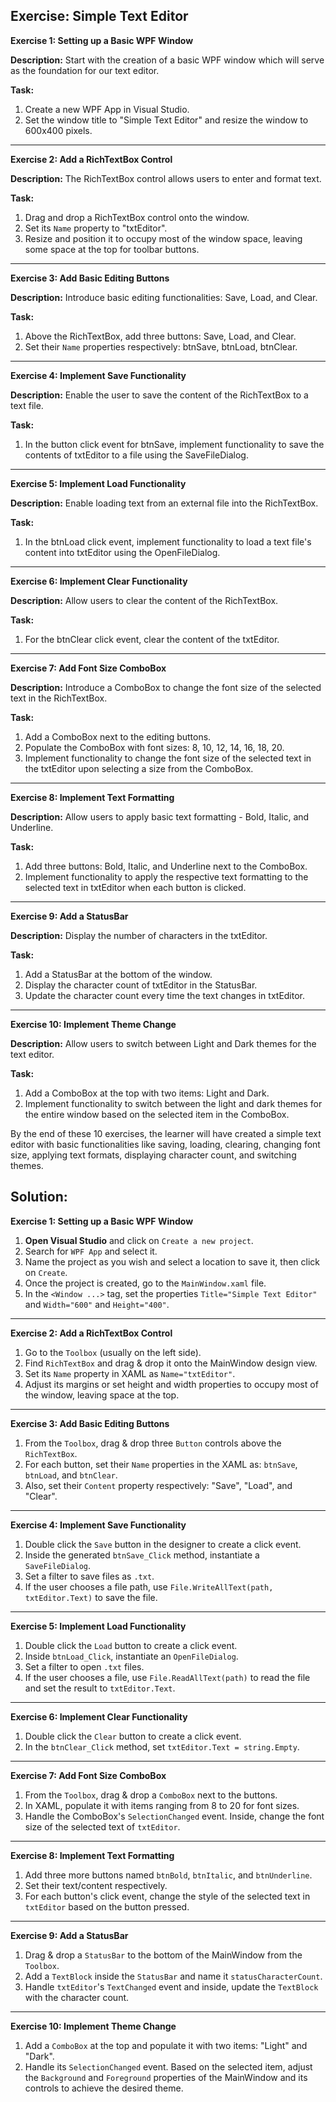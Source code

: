 ## Exercise: Simple Text Editor

**Exercise 1: Setting up a Basic WPF Window**

**Description:** Start with the creation of a basic WPF window which will serve as the foundation for our text editor.

**Task:** 
1. Create a new WPF App in Visual Studio.
2. Set the window title to "Simple Text Editor" and resize the window to 600x400 pixels.
---

**Exercise 2: Add a RichTextBox Control**

**Description:** The RichTextBox control allows users to enter and format text.

**Task:**
1. Drag and drop a RichTextBox control onto the window.
2. Set its `Name` property to "txtEditor".
3. Resize and position it to occupy most of the window space, leaving some space at the top for toolbar buttons.

---

**Exercise 3: Add Basic Editing Buttons**

**Description:** Introduce basic editing functionalities: Save, Load, and Clear.

**Task:**
1. Above the RichTextBox, add three buttons: Save, Load, and Clear.
2. Set their `Name` properties respectively: btnSave, btnLoad, btnClear.

---

**Exercise 4: Implement Save Functionality**

**Description:** Enable the user to save the content of the RichTextBox to a text file.

**Task:** 
1. In the button click event for btnSave, implement functionality to save the contents of txtEditor to a file using the SaveFileDialog.

---

**Exercise 5: Implement Load Functionality**

**Description:** Enable loading text from an external file into the RichTextBox.

**Task:**
1. In the btnLoad click event, implement functionality to load a text file's content into txtEditor using the OpenFileDialog.

---

**Exercise 6: Implement Clear Functionality**

**Description:** Allow users to clear the content of the RichTextBox.

**Task:** 
1. For the btnClear click event, clear the content of the txtEditor.

---

**Exercise 7: Add Font Size ComboBox**

**Description:** Introduce a ComboBox to change the font size of the selected text in the RichTextBox.

**Task:** 
1. Add a ComboBox next to the editing buttons.
2. Populate the ComboBox with font sizes: 8, 10, 12, 14, 16, 18, 20.
3. Implement functionality to change the font size of the selected text in the txtEditor upon selecting a size from the ComboBox.

---

**Exercise 8: Implement Text Formatting**

**Description:** Allow users to apply basic text formatting - Bold, Italic, and Underline.

**Task:** 
1. Add three buttons: Bold, Italic, and Underline next to the ComboBox.
2. Implement functionality to apply the respective text formatting to the selected text in txtEditor when each button is clicked.

---

**Exercise 9: Add a StatusBar**

**Description:** Display the number of characters in the txtEditor.

**Task:** 
1. Add a StatusBar at the bottom of the window.
2. Display the character count of txtEditor in the StatusBar.
3. Update the character count every time the text changes in txtEditor.

---

**Exercise 10: Implement Theme Change**

**Description:** Allow users to switch between Light and Dark themes for the text editor.

**Task:**
1. Add a ComboBox at the top with two items: Light and Dark.
2. Implement functionality to switch between the light and dark themes for the entire window based on the selected item in the ComboBox.

By the end of these 10 exercises, the learner will have created a simple text editor with basic functionalities like saving, loading, clearing, changing font size, applying text formats, displaying character count, and switching themes.


## Solution:

**Exercise 1: Setting up a Basic WPF Window**

1. **Open Visual Studio** and click on `Create a new project`.
2. Search for `WPF App` and select it.
3. Name the project as you wish and select a location to save it, then click on `Create`.
4. Once the project is created, go to the `MainWindow.xaml` file.
5. In the `<Window ...>` tag, set the properties `Title="Simple Text Editor"` and `Width="600"` and `Height="400"`.

---

**Exercise 2: Add a RichTextBox Control**

1. Go to the `Toolbox` (usually on the left side).
2. Find `RichTextBox` and drag & drop it onto the MainWindow design view.
3. Set its `Name` property in XAML as `Name="txtEditor"`.
4. Adjust its margins or set height and width properties to occupy most of the window, leaving space at the top.

---

**Exercise 3: Add Basic Editing Buttons**

1. From the `Toolbox`, drag & drop three `Button` controls above the `RichTextBox`.
2. For each button, set their `Name` properties in the XAML as: `btnSave`, `btnLoad`, and `btnClear`.
3. Also, set their `Content` property respectively: "Save", "Load", and "Clear".

---

**Exercise 4: Implement Save Functionality**

1. Double click the `Save` button in the designer to create a click event.
2. Inside the generated `btnSave_Click` method, instantiate a `SaveFileDialog`.
3. Set a filter to save files as `.txt`.
4. If the user chooses a file path, use `File.WriteAllText(path, txtEditor.Text)` to save the file.

---

**Exercise 5: Implement Load Functionality**

1. Double click the `Load` button to create a click event.
2. Inside `btnLoad_Click`, instantiate an `OpenFileDialog`.
3. Set a filter to open `.txt` files.
4. If the user chooses a file, use `File.ReadAllText(path)` to read the file and set the result to `txtEditor.Text`.

---

**Exercise 6: Implement Clear Functionality**

1. Double click the `Clear` button to create a click event.
2. In the `btnClear_Click` method, set `txtEditor.Text = string.Empty`.

---

**Exercise 7: Add Font Size ComboBox**

1. From the `Toolbox`, drag & drop a `ComboBox` next to the buttons.
2. In XAML, populate it with items ranging from 8 to 20 for font sizes.
3. Handle the ComboBox's `SelectionChanged` event. Inside, change the font size of the selected text of `txtEditor`.

---

**Exercise 8: Implement Text Formatting**

1. Add three more buttons named `btnBold`, `btnItalic`, and `btnUnderline`.
2. Set their text/content respectively.
3. For each button's click event, change the style of the selected text in `txtEditor` based on the button pressed.

---

**Exercise 9: Add a StatusBar**

1. Drag & drop a `StatusBar` to the bottom of the MainWindow from the `Toolbox`.
2. Add a `TextBlock` inside the `StatusBar` and name it `statusCharacterCount`.
3. Handle `txtEditor`'s `TextChanged` event and inside, update the `TextBlock` with the character count.

---

**Exercise 10: Implement Theme Change**

1. Add a `ComboBox` at the top and populate it with two items: "Light" and "Dark".
2. Handle its `SelectionChanged` event. Based on the selected item, adjust the `Background` and `Foreground` properties of the MainWindow and its controls to achieve the desired theme.
